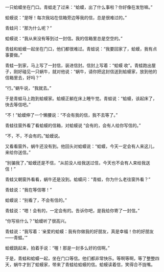 一只蛤蟆坐在门口。青蛙走了过来：“蛤蟆，出了什么事啦？你好像在发愁嘛。”

蛤蟆说：“是呀！每次我站在信箱旁边等我的信，总是很难过的。”

青蛙问：“那为什么呢？”

蛤蟆说：“我从来没有等到过一封信。我的信箱里总是空空的。”

青蛙和蛤蟆一起坐在门口，他们都很难过。青蛙说：“我要回家了，蛤蟆，我有点事要做。”

青蛙一到家，马上写了一封信，装进信封。信封上写着：“蛤蟆 收”。青蛙跑出屋子，刚好碰见一只蜗牛，就对他说：“蜗牛，请你把这封信送到蛤蟆家，放到他的信箱里去，好吗？”

“行。”蜗牛说，“我就去。”

于是青蛙马上跑到蛤蟆家。蛤蟆正躺在床上睡午觉。青蛙说：“蛤蟆，该起床了，快去等信吧。”

“不！”蛤蟆伸了一个懒腰说：“不会有我的信，我不去等了。”

青蛙往窗外看了看蛤蟆的信箱，对蛤蟆说   “会有的，会有人给你写信的。”

“不，不，不会有的。”蛤蟆说。

又看看窗外，蜗牛还没有到。他回头对蛤蟆说：“蛤蟆，今天一定会有人来这儿，来给你送信。”

“别骗我了，”蛤蟆还是不信，“从前没人给我送过信，今天也不会有人来给我送信！”

青蛙又朝窗外看看，蜗牛还是没到。蛤蟆问：“青蛙，你为什么老往窗外看？”

青蛙说：“我在等信哪！”

蛤蟆说：“别看了，不会有信的。”

青蛙说：“嗯！会有的，一定会有的。告诉你吧，是我给你寄了一封信。”

“你写些什么？”蛤蟆听了很高兴。

青蛙说：“我写着：‘亲爱的蛤蟆：我有你做我的好朋友，真是幸福！你的好朋友――青蛙。’”

蛤蟆跳起来，拍着手说：“喔！那是一封多么好的信啊。”

于是，青蛙和蛤蟆一起，坐在门口等信。他们都非常快乐。等啊等啊，等了整整四天，蜗牛才到了蛤蟆家，带来了青蛙给蛤蟆的信。蛤蟆读着信，笑得合不拢嘴。
